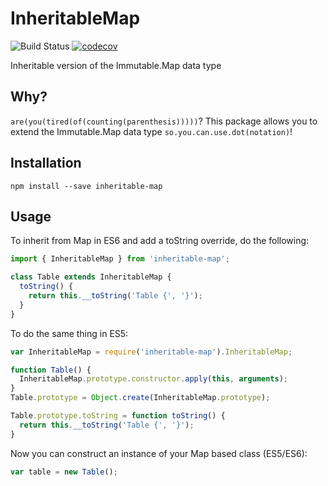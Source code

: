 # InheritableMap
![Build Status](https://travis-ci.org/jdfreder/inheritable-map.svg) [![codecov](https://codecov.io/gh/jdfreder/inheritable-map/branch/master/graph/badge.svg)](https://codecov.io/gh/jdfreder/inheritable-map)


Inheritable version of the Immutable.Map data type

## Why?
`are(you(tired(of(counting(parenthesis)))))`?  This package allows you to
extend the Immutable.Map data type `so.you.can.use.dot(notation)`!

## Installation

```
npm install --save inheritable-map
```

## Usage

To inherit from Map in ES6 and add a toString override, do the following:

```js
import { InheritableMap } from 'inheritable-map';

class Table extends InheritableMap {
  toString() {
    return this.__toString('Table {', '}');
  }
}
```

To do the same thing in ES5:

```js
var InheritableMap = require('inheritable-map').InheritableMap;

function Table() {
  InheritableMap.prototype.constructor.apply(this, arguments);
}
Table.prototype = Object.create(InheritableMap.prototype);

Table.prototype.toString = function toString() {
  return this.__toString('Table {', '}');
}
```

Now you can construct an instance of your Map based class (ES5/ES6):

```js
var table = new Table();
```
